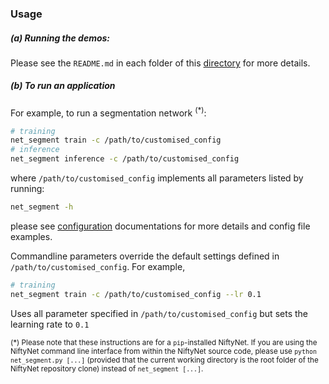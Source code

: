 ### Usage

##### (a) Running the demos:
Please see the `README.md` in each folder of this [directory](./demos) for more details.


##### (b) To run an application 

For example, to run a segmentation network <sup>(*)</sup>:
``` sh
# training
net_segment train -c /path/to/customised_config
# inference
net_segment inference -c /path/to/customised_config
```
where `/path/to/customised_config` implements all parameters listed by running:
```sh
net_segment -h
```
please see [configuration](../config) documentations for more details and 
config file examples.

Commandline parameters override the default settings defined in `/path/to/customised_config`.
For example,
``` sh
# training
net_segment train -c /path/to/customised_config --lr 0.1
```
Uses all parameter specified in `/path/to/customised_config` but sets the
learning rate to `0.1`

 <sup>(*) Please note that these instructions are for a `pip`-installed NiftyNet.
If you are using the NiftyNet command line interface from within the NiftyNet source code, please use `python net_segment.py [...]` (provided that the current working directory is the root folder of the NiftyNet repository clone) instead of `net_segment [...]`.
</sup>
